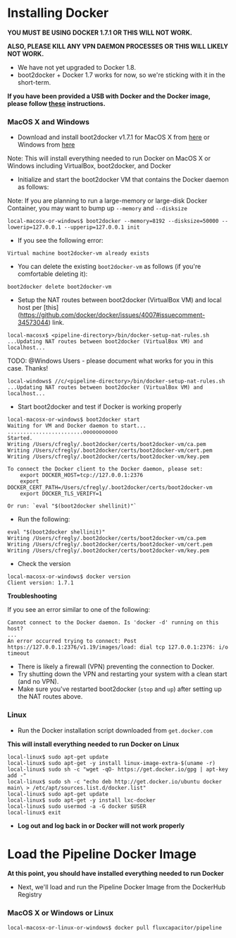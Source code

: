 # Installing Docker
**YOU MUST BE USING DOCKER 1.7.1 OR THIS WILL NOT WORK.**

**ALSO, PLEASE KILL ANY VPN DAEMON PROCESSES OR THIS WILL LIKELY NOT WORK.**
* We have not yet upgraded to Docker 1.8.
* boot2docker + Docker 1.7 works for now, so we're sticking with it in the short-term.

**If you have been provided a USB with Docker and the Docker image, please follow [these](https://github.com/fluxcapacitor/pipeline/wiki/Setup-Docker-Image-from-USB) instructions.**

### MacOS X and Windows
* Download and install boot2docker v1.7.1 for MacOS X from [here](https://github.com/boot2docker/osx-installer/releases/tag/v1.7.1) or Windows from [here](https://github.com/boot2docker/windows-installer/releases/tag/v1.7.1)

Note:  This will install everything needed to run Docker on MacOS X or Windows including VirtualBox, boot2docker, and Docker

* Initialize and start the boot2docker VM that contains the Docker daemon as follows:

Note:  If you are planning to run a large-memory or large-disk Docker Container, you may want to bump up `--memory` and `--disksize`
```
local-macosx-or-windows$ boot2docker --memory=8192 --disksize=50000 --lowerip=127.0.0.1 --upperip=127.0.0.1 init
```
* If you see the following error:
```
Virtual machine boot2docker-vm already exists
```
* You can delete the existing `boot2docker-vm` as follows (if you're comfortable deleting it):
```
boot2docker delete boot2docker-vm
``` 
* Setup the NAT routes between boot2docker (VirtualBox VM) and local host per [this]
(https://github.com/docker/docker/issues/4007#issuecomment-34573044) link.
```
local-macosx$ <pipeline-directory>/bin/docker-setup-nat-rules.sh
...Updating NAT routes between boot2docker (VirtualBox VM) and localhost...
```
TODO:  @Windows Users - please document what works for you in this case.  Thanks!
```
local-windows$ //c/<pipeline-directory>/bin/docker-setup-nat-rules.sh
...Updating NAT routes between boot2docker (VirtualBox VM) and localhost...
```

* Start boot2docker and test if Docker is working properly
```
local-macosx-or-windows$ boot2docker start
Waiting for VM and Docker daemon to start...
........................ooooooooooo
Started.
Writing /Users/cfregly/.boot2docker/certs/boot2docker-vm/ca.pem
Writing /Users/cfregly/.boot2docker/certs/boot2docker-vm/cert.pem
Writing /Users/cfregly/.boot2docker/certs/boot2docker-vm/key.pem

To connect the Docker client to the Docker daemon, please set:
    export DOCKER_HOST=tcp://127.0.0.1:2376
    export DOCKER_CERT_PATH=/Users/cfregly/.boot2docker/certs/boot2docker-vm
    export DOCKER_TLS_VERIFY=1

Or run: `eval "$(boot2docker shellinit)"`
```
* Run the following:
```
eval "$(boot2docker shellinit)"
Writing /Users/cfregly/.boot2docker/certs/boot2docker-vm/ca.pem
Writing /Users/cfregly/.boot2docker/certs/boot2docker-vm/cert.pem
Writing /Users/cfregly/.boot2docker/certs/boot2docker-vm/key.pem
```
* Check the version
```
local-macosx-or-windows$ docker version
Client version: 1.7.1
```

**Troubleshooting**

If you see an error similar to one of the following:
```
Cannot connect to the Docker daemon. Is 'docker -d' running on this host?
...
An error occurred trying to connect: Post https://127.0.0.1:2376/v1.19/images/load: dial tcp 127.0.0.1:2376: i/o timeout
```
* There is likely a firewall (VPN) preventing the connection to Docker.
* Try shutting down the VPN and restarting your system with a clean start (and no VPN).
* Make sure you've restarted boot2docker (`stop` and `up`) after setting up the NAT routes above. 

### Linux
* Run the Docker installation script downloaded from `get.docker.com`

**This will install everything needed to run Docker on Linux**
```
local-linux$ sudo apt-get update
local-linux$ sudo apt-get -y install linux-image-extra-$(uname -r)
local-linux$ sudo sh -c "wget -qO- https://get.docker.io/gpg | apt-key add -"
local-linux$ sudo sh -c "echo deb http://get.docker.io/ubuntu docker main\ > /etc/apt/sources.list.d/docker.list"
local-linux$ sudo apt-get update
local-linux$ sudo apt-get -y install lxc-docker
local-linux$ sudo usermod -a -G docker $USER
local-linux$ exit
```
* **Log out and log back in or Docker will not work properly**

# Load the Pipeline Docker Image 

**At this point, you should have installed everything needed to run Docker**

* Next, we'll load and run the Pipeline Docker Image from the DockerHub Registry

### MacOS X or Windows or Linux
```
local-macosx-or-linux-or-windows$ docker pull fluxcapacitor/pipeline
```